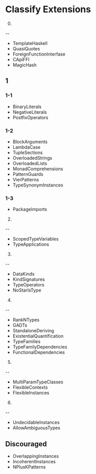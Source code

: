 Classify Extensions
===================

0.
--

* TemplateHaskell
* QuasiQuotes
* ForeignFunctionInterfase
* CApiFFI
* MagicHash

1
-

### 1-1

* BinaryLiterals
* NegativeLiterals
* PostfixOperators

### 1-2

* BlockArguments
* LambdaCase
* TupleSections
* OverloadedStrings
* OverloadedLists
* MonadComprehensions
* PatternGuards
* VierPatterns
* TypeSynonymInstances

### 1-3

* PackageImports

2.
--

* ScopedTypeVariables
* TypeApplications

3.
--

* DataKinds
* KindSignatures
* TypeOperators
* NoStarIsType

4.
--

* RankNTypes
* GADTs
* StandaloneDeriving
* ExistentialQuantification
* TypeFamilies
* TypeFamilyDependencies
* FunctionalDependencies

5.
--

* MultiParamTypeClasses
* FlexibleContexts
* FlexibleInstances

6.
--

* UndecidableInstances
* AllowAmbiguousTypes

Discouraged
-----------

* OverlappingInstances
* IncoherentInstances
* NPlusKPatterns
